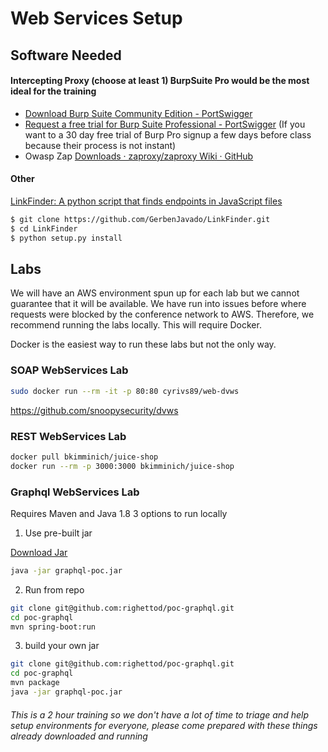 # Web Services Setup

## Software Needed
#### Intercepting Proxy (choose at least 1) BurpSuite Pro would be the most ideal for the training
* [Download Burp Suite Community Edition - PortSwigger](https://portswigger.net/burp/communitydownload)
* [Request a free trial for Burp Suite Professional - PortSwigger](https://portswigger.net/requestfreetrial/pro) (If you want to a 30 day free trial of Burp Pro signup a few days before class because their process is not instant)
* Owasp Zap [Downloads · zaproxy/zaproxy Wiki · GitHub](https://github.com/zaproxy/zaproxy/wiki/Downloads)

#### Other
[LinkFinder: A python script that finds endpoints in JavaScript files](https://github.com/GerbenJavado/LinkFinder)

```sh
$ git clone https://github.com/GerbenJavado/LinkFinder.git
$ cd LinkFinder
$ python setup.py install
```

## Labs
We will have an AWS environment spun up for each lab but we cannot guarantee that it will be available. We have run into issues before where requests were blocked by the conference network to AWS. Therefore, we recommend running the labs locally. This will require Docker. 

Docker is the easiest way to run these labs but not the only way. 

### SOAP WebServices Lab

```sh
sudo docker run --rm -it -p 80:80 cyrivs89/web-dvws
```

https://github.com/snoopysecurity/dvws

### REST WebServices Lab

```sh
docker pull bkimminich/juice-shop
docker run --rm -p 3000:3000 bkimminich/juice-shop
```

### Graphql WebServices Lab
Requires Maven and Java 1.8
3 options to run locally

1. Use pre-built jar

[Download Jar](https://github.com/righettod/poc-graphql/releases)
```sh
java -jar graphql-poc.jar
```

2. Run from repo 
```sh
git clone git@github.com:righettod/poc-graphql.git
cd poc-graphql
mvn spring-boot:run
```
3. build your own jar
```sh
git clone git@github.com:righettod/poc-graphql.git
cd poc-graphql
mvn package
java -jar graphql-poc.jar
```

###### This is a 2 hour training so we don't have a lot of time to triage and help setup environments for everyone, please come prepared with these things already downloaded and running 
